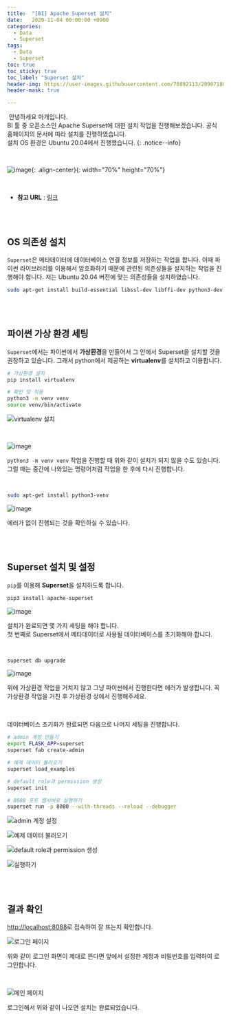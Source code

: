 ```yaml
---
title:  "[BI] Apache Superset 설치"
date:   2020-11-04 00:00:00 +0900
categories:
  - Data
  - Superset
tags:
  - Data
  - Superset
toc: true
toc_sticky: true
toc_label: "Superset 설치"
header-img: https://user-images.githubusercontent.com/78892113/209071809-f02c0a94-a658-4671-a563-116f4872a9e1.png
header-mask: true

---
```


&nbsp;안녕하세요 마개입니다.  
BI 툴 중 오픈소스인 Apache Superset에 대한 설치 작업을 진행해보겠습니다. 공식 홈페이지의 문서에 따라 설치를 진행하였습니다.  
설치 OS 환경은 Ubuntu 20.04에서 진행했습니다. 
{: .notice--info}

<br>

![image](https://user-images.githubusercontent.com/78892113/209071809-f02c0a94-a658-4671-a563-116f4872a9e1.png){: .align-center}{: width="70%" height="70%"} 

<br>

* **참고 URL** : <a href="https://superset.apache.org/docs/installation/installing-superset-from-scratch/">링크</a>

<br><br>

## OS 의존성 설치

`Superset`은 메타데이터에 데이터베이스 연결 정보를 저장하는 작업을 합니다. 이때 파이썬 라이브러리를 이용해서 암호화하기 때문에 관련된 의존성들을 설치하는 작업을 진행해야 합니다. 저는 Ubuntu 20.04 버전에 맞는 의존성들을 설치하였습니다. 

```sh
sudo apt-get install build-essential libssl-dev libffi-dev python3-dev python3-pip libsasl2-dev libldap2-dev
```

<br><br>

## 파이썬 가상 환경 세팅

`Superset`에서는 파이썬에서 **가상환경**을 만들어서 그 안에서 Superset을 설치할 것을 권장하고 있습니다. 그래서 python에서 제공하는 **virtualenv**를 설치하고 이용합니다. 

```sh
# 가상환경 설치
pip install virtualenv

# 확인 및 적용
python3 -m venv venv
source venv/bin/activate
```

![virtualenv 설치](https://user-images.githubusercontent.com/78892113/209083774-3d67c43e-4444-4753-b5c8-8615a40d17ee.png)

<br>

![image](https://user-images.githubusercontent.com/78892113/209083787-ed9eff93-8015-434b-b2af-6de0514c3950.png)

`python3 -m venv venv` 작업을 진행할 때 위와 같이 설치가 되지 않을 수도 있습니다. 그럴 때는 중간에 나와있는 명령어처럼 작업을 한 후에 다시 진행합니다.

<br>

```sh
sudo apt-get install python3-venv
```

![image](https://user-images.githubusercontent.com/78892113/209083800-23a7d6ef-698c-48fd-9c2a-c7960d03a171.png)

에러가 없이 진행되는 것을 확인하실 수 있습니다.

<br><br>

## Superset 설치 및 설정

`pip`를 이용해 **Superset**을 설치하도록 합니다.

```sh
pip3 install apache-superset
```

![image](https://user-images.githubusercontent.com/78892113/209083825-bc664607-6262-41b1-bb3b-7064830441ee.png)

설치가 완료되면 몇 가지 세팅을 해야 합니다.  
첫 번째로 Superset에서 메타데이터로 사용될 데이터베이스를 초기화해야 합니다.

<br>

```sh
superset db upgrade
```

![image](https://user-images.githubusercontent.com/78892113/209083845-fc93bc49-c6f6-4db5-8e4f-d8d45c3f19b3.png)

위에 가상환경 작업을 거치지 않고 그냥 파이썬에서 진행한다면 에러가 발생합니다. 꼭 가상환경 작업을 거친 후 가상환경 상에서 진행해주세요.

<br>

데이터베이스 초기화가 완료되면 다음으로 나머지 세팅을 진행합니다.

```sh
# admin 계정 만들기
export FLASK_APP=superset
superset fab create-admin

# 예제 데이터 불러오기
superset load_examples

# default role과 permission 생성
superset init

# 8088 포트 웹서버로 실행하기
superset run -p 8080 --with-threads --reload --debugger
```

![admin 계정 설정](https://user-images.githubusercontent.com/78892113/209083866-e701f3a7-180b-4ed1-8b29-f222854db3b6.png)

![예제 데이터 불러오기](https://user-images.githubusercontent.com/78892113/209083887-ad2ee211-ac0c-403b-aaa8-2a1dfc18325a.png)

![default role과 permission 생성](https://user-images.githubusercontent.com/78892113/209083901-8b40f508-ab49-43b7-b6ee-47e50d6514e8.png)

![실행하기](https://user-images.githubusercontent.com/78892113/209083914-f5442b2f-17d9-42ee-869a-f3d02017c32b.png)

<br><br>

## 결과 확인

<a href="http://localhost:8088">http://localhost:8088</a>로 접속하여 잘 뜨는지 확인합니다.

![로그인 페이지](https://user-images.githubusercontent.com/78892113/209083941-2518094e-af49-46f2-bb51-dffd0ab07b59.png)

위와 같이 로그인 화면이 제대로 뜬다면 앞에서 설정한 계정과 비밀번호를 입력하여 로그인합니다.

<br>

![메인 페이지](https://user-images.githubusercontent.com/78892113/209083957-b6f09069-d704-420d-9318-b0861bf475bc.png)

로그인해서 위와 같이 나오면 설치는 완료되었습니다.